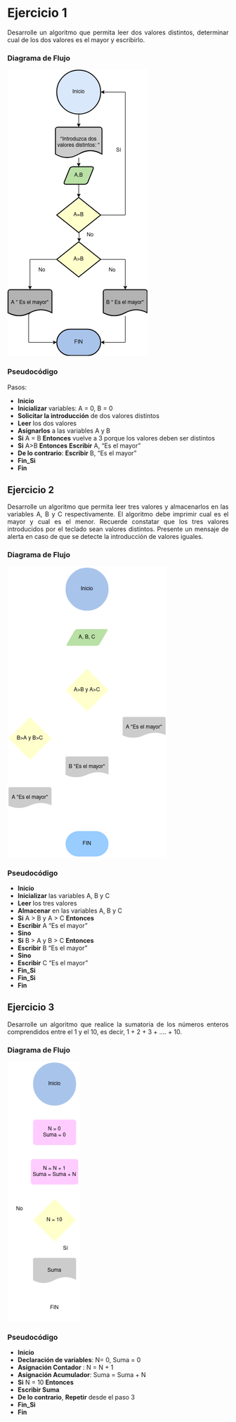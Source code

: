 <div align="justify">



# Ejercicio 1 <a name="ejercicio1"></a>
Desarrolle un algoritmo que permita leer dos valores distintos, determinar cual de los dos valores es el mayor y escribirlo.

### Diagrama de Flujo
<img src="../images/Diagrama-flujo.png"/>

### Pseudocódigo

Pasos:

- __Inicio__
- __Inicializar__ variables: A = 0, B = 0
- __Solicitar la introducción__ de dos valores distintos
- __Leer__ los dos valores
- __Asignarlos__ a las variables A y B
- __Si__ A = B __Entonces__ vuelve a 3 porque los valores deben ser distintos
- __Si__ A>B __Entonces__ __Escribir__ A, “Es el mayor”
- __De lo contrario__: __Escribir__ B, “Es el mayor”
- __Fin_Si__
- __Fin__

## Ejercicio 2 <a name="ejercicio2"></a>
Desarrolle un algoritmo que permita leer tres valores y almacenarlos en las variables A, B y C respectivamente. El algoritmo debe imprimir cual es el mayor y cual es el menor. Recuerde constatar que los tres valores introducidos por el teclado sean valores distintos. Presente un mensaje de alerta en caso de que se detecte la introducción de valores iguales.

### Diagrama de Flujo
<img src="../images/Diagrama-flujo-2.png"/>

### Pseudocódigo
- __Inicio__
- __Inicializar__ las variables A, B y C
- __Leer__ los tres valores
- __Almacenar__ en las variables A, B y C
- __Si__ A > B y A > C __Entonces__
- __Escribir__ A “Es el mayor”
- __Sino__
- __Si__ B > A y B > C __Entonces__
- __Escribir__ B “Es el mayor”
- __Sino__
- __Escribir__ C “Es el mayor”
- __Fin_Si__
- __Fin_Si__
- __Fin__

## Ejercicio 3 <a name="ejercicio3"></a>
Desarrolle un algoritmo que realice la sumatoria de los números enteros comprendidos entre el 1 y el 10, es decir, 1 + 2 + 3 + …. + 10.

### Diagrama de Flujo
<img src="../images/Diagrama-flujo-3.png"/>

### Pseudocódigo
- __Inicio__
- __Declaración de variables__: N= 0, Suma = 0
- __Asignación Contador__ : N = N + 1
- __Asignación Acumulador__: Suma = Suma + N
- __Si__ N = 10 __Entonces__
- __Escribir Suma__
- __De lo contrario__, __Repetir__ desde el paso 3
- __Fin_Si__
- __Fin__

</div>

